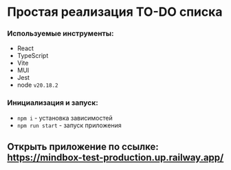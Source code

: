 # Простая реализация TO-DO списка

### Используемые инструменты:
- React
- TypeScript
- Vite
- MUI
- Jest
- node `v20.18.2`

### Инициализация и запуск:
- `npm i` - установка зависимостей
- `npm run start` - запуск приложения

## Открыть приложение по ссылке: https://mindbox-test-production.up.railway.app/

